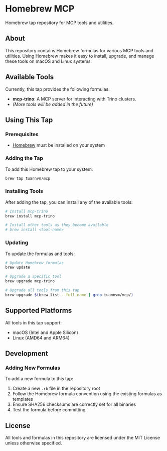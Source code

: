 # Homebrew MCP

Homebrew tap repository for MCP tools and utilities.

## About

This repository contains Homebrew formulas for various MCP tools and utilities. Using Homebrew makes it easy to install, upgrade, and manage these tools on macOS and Linux systems.

## Available Tools

Currently, this tap provides the following formulas:

- **mcp-trino**: A MCP server for interacting with Trino clusters.
- *(More tools will be added in the future)*

## Using This Tap

### Prerequisites

- [Homebrew](https://brew.sh/) must be installed on your system

### Adding the Tap

To add this Homebrew tap to your system:

```bash
brew tap tuannvm/mcp
```

### Installing Tools

After adding the tap, you can install any of the available tools:

```bash
# Install mcp-trino
brew install mcp-trino

# Install other tools as they become available
# brew install <tool-name>
```

### Updating

To update the formulas and tools:

```bash
# Update Homebrew formulas
brew update

# Upgrade a specific tool
brew upgrade mcp-trino

# Upgrade all tools from this tap
brew upgrade $(brew list --full-name | grep tuannvm/mcp/)
```

## Supported Platforms

All tools in this tap support:
- macOS (Intel and Apple Silicon)
- Linux (AMD64 and ARM64)

## Development

### Adding New Formulas

To add a new formula to this tap:

1. Create a new `.rb` file in the repository root
2. Follow the Homebrew formula convention using the existing formulas as templates
3. Ensure SHA256 checksums are correctly set for all binaries
4. Test the formula before committing

## License

All tools and formulas in this repository are licensed under the MIT License unless otherwise specified.